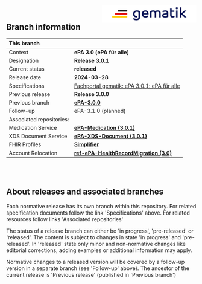 <img align="right" width="250" height="47" src="images/Gematik_Logo_Flag_With_Background.png"/> <br/>    

## Branch information

|This branch||
|:----|----|
| Context| __ePA 3.0 (ePA für alle)__|
| Designation  | __Release 3.0.1__  |
| Current status | __released__ |
| Release date   | __2024-03-28__  |
| Specifications| [Fachportal gematik: ePA 3.0.1: ePA für alle](https://fachportal.gematik.de/schnelleinstieg/downloadcenter/releases#c7516)|
| Previous release| __Release 3.0.0__|
| Previous branch | [**ePA-3.0.0**](https://github.com/gematik/epa-basic/tree/ePA-3.0)|
| Follow-up | ePA-3.1.0 (planned)|
| Associated repositories:||
| Medication Service | [**ePA-Medication (3.0.1)**](https://github.com/gematik/epa-medication/tree/ePA-3.0.1) |
| XDS Document Service | [**ePA-XDS-Document (3.0.1)**](https://github.com/gematik/epa-xds-document/tree/ePA-3.0.1) |
| FHIR Profiles | [**Simplifier**](https://simplifier.net/epa) |
| Account Relocation | [**ref-ePA-HealthRecordMigration (3.0)**](https://github.com/gematik/ref-ePA-HealthRecordMigration/tree/ePA-3.0) |

</br>
</br>

## About releases and associated branches
Each normative release has its own branch within this repository.
For related specification documents follow the link 'Specifications' above. For related resources follow links 'Associated repositories'

The status of a release branch can either be 'in progress', 'pre-released' or 'released'. The content is subject to changes in state 'in progress' and 'pre-released'. In 'released' state only minor and non-normative changes like editorial corrections, adding examples or additional information may apply.

Normative changes to a released version will be covered by a follow-up version in a separate branch (see 'Follow-up' above). The ancestor of the current release is 'Previous release' (published in 'Previous branch')

